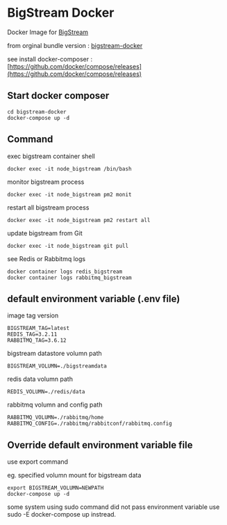 # BigStream Docker
Docker Image for [BigStream](https://github.com/igridproject/node-bigstream)

from orginal bundle version : [bigstream-docker](https://github.com/igridproject/bigstream-docker)

see install docker-composer : [https://github.com/docker/compose/releases](https://github.com/docker/compose/releases)

## Start docker composer
```
cd bigstream-docker
docker-compose up -d
```
## Command
exec bigstream container shell
```
docker exec -it node_bigstream /bin/bash
```
monitor bigstream process
```
docker exec -it node_bigstream pm2 monit
```
restart all bigstream process
```
docker exec -it node_bigstream pm2 restart all
```
update bigstream from Git
```
docker exec -it node_bigstream git pull
```
see Redis or Rabbitmq logs
```
docker container logs redis_bigstream 
docker container logs rabbitmq_bigstream 
```

## default environment variable (.env file)

image tag version
```
BIGSTREAM_TAG=latest
REDIS_TAG=3.2.11
RABBITMQ_TAG=3.6.12
```

bigstream datastore volumn path
```
BIGSTREAM_VOLUMN=./bigstreamdata
```

redis data volumn path
```
REDIS_VOLUMN=./redis/data
```

rabbitmq volumn and config path
```
RABBITMQ_VOLUMN=./rabbitmq/home
RABBITMQ_CONFIG=./rabbitmq/rabbitconf/rabbitmq.config
```

## Override default environment variable file
use export command 

eg. specified volumn mount for bigstream data
```
export BIGSTREAM_VOLUMN=NEWPATH
docker-compose up -d
```
some system using sudo command did not pass environment variable use sudo -E docker-compose up instread.
